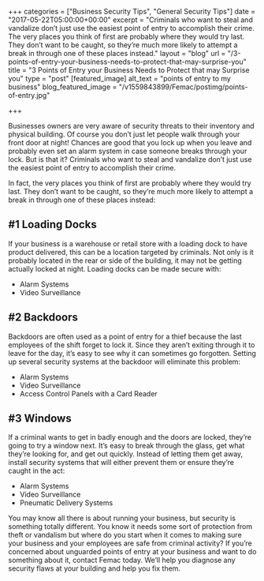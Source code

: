 +++
categories = ["Business Security Tips", "General Security Tips"]
date = "2017-05-22T05:00:00+00:00"
excerpt = "Criminals who want to steal and vandalize don’t just use the easiest point of entry to accomplish their crime. The very places you think of first are probably where they would try last. They don’t want to be caught, so they’re much more likely to attempt a break in through one of these places instead."
layout = "blog"
url = "/3-points-of-entry-your-business-needs-to-protect-that-may-surprise-you"
title = "3 Points of Entry your Business Needs to Protect that may Surprise you"
type = "post"
[featured_image]
alt_text = "points of entry to my business"
blog_featured_image = "/v1559843899/Femac/postimg/points-of-entry.jpg"

+++

Businesses owners are very aware of security threats to their inventory and physical building. Of course you don’t just let people walk through your front door at night! Chances are good that you lock up when you leave and probably even set an alarm system in case someone breaks through your lock. But is that it? Criminals who want to steal and vandalize don’t just use the easiest point of entry to accomplish their crime.

In fact, the very places you think of first are probably where they would try last. They don’t want to be caught, so they’re much more likely to attempt a break in through one of these places instead:

## #1 Loading Docks

If your business is a warehouse or retail store with a loading dock to have product delivered, this can be a location targeted by criminals. Not only is it probably located in the rear or side of the building, it may not be getting actually locked at night. Loading docks can be made secure with:

- Alarm Systems
- Video Surveillance

## #2 Backdoors

Backdoors are often used as a point of entry for a thief because the last employees of the shift forget to lock it. Since they aren’t exiting through it to leave for the day, it’s easy to see why it can sometimes go forgotten. Setting up several security systems at the backdoor will eliminate this problem:

- Alarm Systems
- Video Surveillance
- Access Control Panels with a Card Reader

## #3 Windows

If a criminal wants to get in badly enough and the doors are locked, they’re going to try a window next. It’s easy to break through the glass, get what they’re looking for, and get out quickly. Instead of letting them get away, install security systems that will either prevent them or ensure they’re caught in the act:

- Alarm Systems
- Video Surveillance
- Pneumatic Delivery Systems

You may know all there is about running your business, but security is something totally different. You know it needs some sort of protection from theft or vandalism but where do you start when it comes to making sure your business and your employees are safe from criminal activity? If you’re concerned about unguarded points of entry at your business and want to do something about it, contact Femac today. We’ll help you diagnose any security flaws at your building and help you fix them.